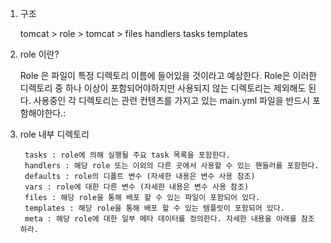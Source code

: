 1. 구조 

	tomcat > role > tomcat > files
     						 handlers
   							 tasks
   							 templates

2. role 이란? 

	Role 은 파일이 특정 디렉토리 이름에 들어있을 것이라고 예상한다. Role은 이러한 디렉토리 중 하나 이상이 포함되어야하지만 사용되지 않는 디렉토리는 제외해도 된다. 
	사용중인 각 디렉토리는 관련 컨텐츠를 가지고 있는 main.yml 파일을 반드시 포함해야한다.:

3. role 내부 디렉토리 
        
        
        tasks : role에 의해 실행될 주요 task 목록을 포함한다.
        handlers : 해당 role 또는 이외의 다른 곳에서 사용할 수 있는 핸들러를 포함한다.
        defaults : role의 디폴트 변수 (자세한 내용은 변수 사용 참조)
        vars : role에 대한 다른 변수 (자세한 내용은 변수 사용 참조)
        files : 해당 role을 통해 배포 할 수 있는 파일이 포함되어 있다.
        templates : 해당 role을 통해 배포 할 수 있는 템플릿이 포함되어 있다.
        meta : 해당 role에 대한 일부 메타 데이터를 정의한다. 자세한 내용을 아래를 참조하라.
